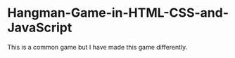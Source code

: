 # Hangman-Game-in-HTML-CSS-and-JavaScript
This is a common game but I have made this game differently.
